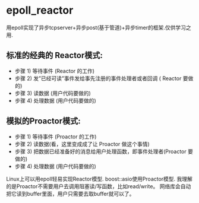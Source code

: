 # epoll_reactor
用epoll实现了异步tcpserver+异步post(基于管道)+异步timer的框架.仅供学习之用.


## 标准的经典的 Reactor模式:

+ 步骤 1) 等待事件 (Reactor 的工作)
+ 步骤 2) 发”已经可读”事件发给事先注册的事件处理者或者回调 ( Reactor 要做的)
+ 步骤 3) 读数据 (用户代码要做的)
+ 步骤 4) 处理数据 (用户代码要做的)

## 模拟的Proactor模式:

+ 步骤 1) 等待事件 (Proactor 的工作)
+ 步骤 2) 读数据(看，这里变成成了让 Proactor 做这个事情)
+ 步骤 3) 把数据已经准备好的消息给用户处理函数，即事件处理者(Proactor 要做的)
+ 步骤 4) 处理数据 (用户代码要做的)

Linux上可以用epoll轻易实现Reactor模型.
boost::asio使用Proactor模型.
我理解的是Proactor不需要用户去调用阻塞读/写函数，比如read/write。 网络库会自动把它读到buffer里面，用户只需要去取buffer就可以了。
